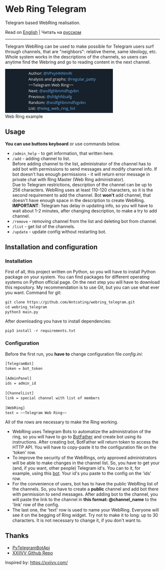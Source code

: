 # Web Ring Telegram
Telegram based WebRing realisation.

Read on [English](https://github.com/Antcating/webring_telegram/blob/main/README.md) | Читать на [русском](https://github.com/Antcating/webring_telegram/blob/main/README_ru.md)

---

Telegram WebRing can be used to make possible for Telegram users surf through channels, that are "neighbors": relative theme, same ideology, etc. Whole system works in the descriptions of the channels, so users can anytime find the Webring and go to reading content in the next channel.
<p align="left">
    <img src="example.png"> </br>
    Web Ring example
</p>

## Usage
**You can use buttons keyboard** or use commands below. 
- `/admin_help` - to get information, that written here.
- `/add` - adding channel to list. </br>
Before adding channel to the list, administrator of the channel has to add bot with permissions to send messages and modify channel info. If bot doesn't has enough permissions - it will return error message in private chat with Ring Master (Web Ring administrator).</br>
Due to Telegram restrictions, description of the channel can be up to 256 characters. WebRing uses at least 110-120 characters, so it is the second requirement to add the channel. Bot **won't** add channel, that doesn't have enough space in the description to create WebRing.</br>
**IMPORTANT**: Telegram has delay in updating info, so you will have to wait about 1-2 minutes, after changing description, to make a try to add channel.</br>
- `/remove` - removing channel from the list and deleting bot from channel. </br>
- `/list` - get list of the channels.
- `/update` - update config without restarting bot.

## Installation and configuration
### Installation
First of all, this project written on Python, so you will have to install Python package on your system. You can find packages for different operating systems on Python official page.
On the next step you will have to download this repository. My recommendation is to use Git, but you can use what ever you want. 
Command for git:
```
git clone https://github.com/Antcating/webring_telegram.git
cd webring_telegram
python3 main.py
```

After downloading you have to install dependencies:
    
```
pip3 install -r requirements.txt
```
### Configuration
Before the first run, you **have to** change configuration file _config.ini_:
```
[TelegramBot]
token = bot_token

[AdminPanel]
ids = admin_id 

[ChannelList]
link = special channel with list of members 

[WebRing]
text = ~~Telegram Web Ring~~
```
All of the rows are necessary to make the Ring working.  
- WebRing uses Telegram Bots to automatize the administration of the ring, so you will have to go to [BotFather](https://t.me/BotFather) and create bot using its instructions. After creating bot, BotFather will return token to access the HTTP API. You will have to copy-paste it to the configuration file on the 'token' row.
- To improve the security of the WebRings, only approved administrators will be able to make changes in the channel list. So, you have to get your (and, if you want, other people) Telegram id's. You can to it, for example, using this [bot](https://t.me/userinfobot). Your id's you paste to the config on the 'ids' row.
- For the convenience of users, bot has to have the public WebRing list of the channels. So, you have to create a **public** channel and add bot there with permission to send messages. After adding bot to the channel, you will paste the link to the channel in **this format: @channel_name** to the 'link' row of the config.
- The last one, the 'text' row is used to name your WebRing. Everyone will see it on the begging of Ring widget. Try not to make it to long: up to 30 characters. It is not necessary to change it, if you don't want to.

## Thanks
- [PyTelegramBotApi](https://github.com/eternnoir/pyTelegramBotAPI)
- [XXIIVV Github Repo](https://github.com/XXIIVV)

Inspired by: https://xxiivv.com/ 
